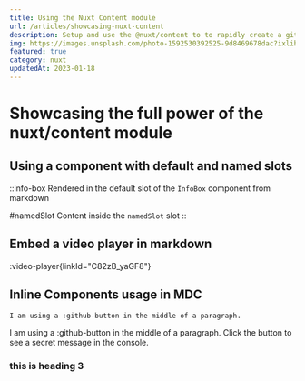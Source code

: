 ```yaml
---
title: Using the Nuxt Content module
url: /articles/showcasing-nuxt-content
description: Setup and use the @nuxt/content to to rapidly create a git based blog. The @nuxtjs/content module has a lot of powerful features that make it an viable alternative to CMS based systems.
img: https://images.unsplash.com/photo-1592530392525-9d8469678dac?ixlib=rb-4.0.3&ixid=MnwxMjA3fDB8MHxwaG90by1wYWdlfHx8fGVufDB8fHx8&auto=format&fit=crop&w=764&q=80
featured: true
category: nuxt
updatedAt: 2023-01-18
---
```


# Showcasing the full power of the nuxt/content module

## Using a component with default and named slots

::info-box
Rendered in the default slot of the `InfoBox` component from markdown

#namedSlot
Content inside the `namedSlot` slot
::

## Embed a video player in markdown

:video-player{linkId="C82zB_yaGF8"}

## Inline Components usage in MDC

```md
I am using a :github-button in the middle of a paragraph.
```

I am using a :github-button in the middle of a paragraph. Click the button to see a secret message in the console.

### this is heading 3
